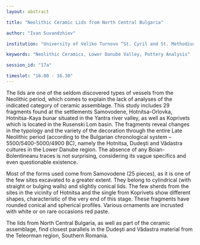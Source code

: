 ```yaml
---
layout: abstract

title: "Neolithic Ceramic Lids from North Central Bulgaria"

author: "Ivan Suvandzhiev"

institution: "University of Veliko Turnovo “St. Cyril and St. Methodius”"

keywords: "Neolithic Ceramics, Lower Danube Valley, Pottery Analysis"

session_id: "17a"

timeslot: "16.00 - 16.30"
---
```


The lids are one of the seldom discovered types of vessels from the
Neolithic period, which comes to explain the lack of analyses of the
indicated category of ceramic assemblage. This study includes 29
fragments found at the settlements Samovodene, Hotnitsa-Orlovka,
Hotnitsa-Kaya bunar situated in the Yantra river valley, as well as
Koprivets which is located in the Rusenski Lom basin. The fragments
reveal changes in the typology and the variety of the decoration
through the entire Late Neolithic period (according to the Bulgarian
chronological system – 5500/5400-5000/4900 BC), namely the Hotnitsa,
Dudeşti and Vădastra cultures in the Lower Danube region. The absence
of any Boian-Bolentineanu traces is not surprising, considering its
vague specifics and even questionable existence.

Most of the forms used come from Samovodene (25 pieces), as it is one
of the few sites excavated to a greater extent. They belong to
cylindrical (with straight or bulging walls) and slightly conical
lids. The few sherds from the sites in the vicinity of Hotnitsa and
the single from Koprivets show different shapes, characteristic of the
very end of this stage. These fragments have rounded conical and
spherical profiles. Various ornaments are incrusted with white or on
rare occasions red paste.

The lids from North Central Bulgaria, as well as part of the ceramic
assemblage, find closest parallels in the Dudeşti and Vădastra
material from the Teleorman region, Southern Romania.
